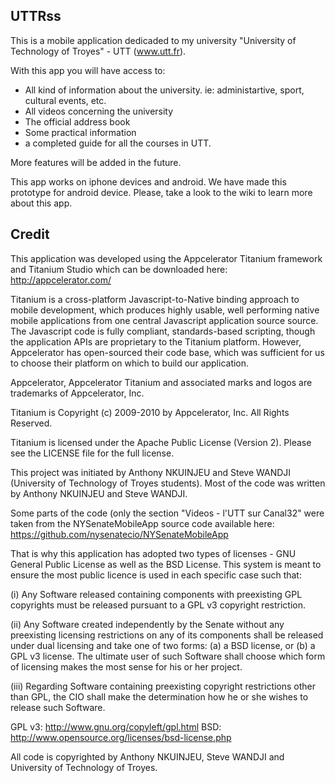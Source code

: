 UTTRss
-------

This is a mobile application dedicaded to my university "University of Technology of Troyes" - UTT (www.utt.fr).

With this app you will have access to:
- All kind of information about the university. ie: administartive, sport, cultural events, etc.
- All videos concerning the university
- The official address book
- Some practical information
- a completed guide for all the courses in UTT.

More features will be added in the future.

This app works on iphone devices and android. We have made this prototype for android device.
Please, take a look to the wiki to learn more about this app.

Credit
-------

This application was developed using the Appcelerator Titanium framework and Titanium Studio which can 
be downloaded here: http://appcelerator.com/

Titanium is a cross-platform Javascript-to-Native binding approach to mobile development, which produces 
highly usable, well performing native mobile applications from one central Javascript application source source.
The Javascript code is fully compliant, standards-based scripting, though the application APIs are proprietary 
to the Titanium platform. However, Appcelerator has open-sourced their code base, which was sufficient 
for us to choose their platform on which to build our application.

Appcelerator, Appcelerator Titanium and associated marks and logos are 
trademarks of Appcelerator, Inc. 

Titanium is Copyright (c) 2009-2010 by Appcelerator, Inc. All Rights Reserved.

Titanium is licensed under the Apache Public License (Version 2). Please
see the LICENSE file for the full license.

This project was initiated by Anthony NKUINJEU and Steve WANDJI (University of Technology of Troyes students).
Most of the code was written by Anthony NKUINJEU and Steve WANDJI.

Some parts of the code (only the section "Videos - l'UTT sur Canal32" were taken from 
the NYSenateMobileApp source code available here: https://github.com/nysenatecio/NYSenateMobileApp

That is why this application has adopted two types of licenses  - 
GNU General Public License as well as the BSD License. This system is 
meant to ensure the most public licence is used in each specific case 
such that: 

(i) Any Software released containing components with preexisting GPL 
copyrights must be released pursuant to a GPL v3 copyright restriction.

(ii) Any Software created independently by the Senate without any 
preexisting licensing restrictions on any of its components shall be 
released under dual licensing and take one of two forms: (a) a BSD 
license, or (b) a GPL v3 license.  The ultimate user of such Software 
shall choose which form of licensing makes the most sense for his or her 
project. 

(iii) Regarding Software containing preexisting copyright restrictions 
other than GPL, the CIO shall make the determination how he or she 
wishes to release such Software. 

GPL v3: http://www.gnu.org/copyleft/gpl.html 
BSD: http://www.opensource.org/licenses/bsd-license.php

All code is copyrighted by Anthony NKUINJEU, Steve WANDJI and University of Technology of Troyes. 


